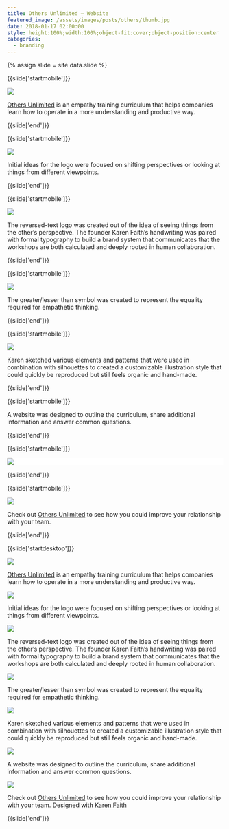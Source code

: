 ```yaml
---
title: Others Unlimited — Website
featured_image: /assets/images/posts/others/thumb.jpg
date: 2018-01-17 02:00:00
style: height:100%;width:100%;object-fit:cover;object-position:center
categories:
  - branding
---
```


{% assign slide = site.data.slide %}

{{slide['startmobile']}}

<div>
  <img
    class='full-height' 
    src='{{ site.url }}/assets/images/posts/others/others-mobile-1.png'
  />
</div>

<p class="bg"><a href="https://www.othersunlimited.com/">Others Unlimited</a> is an empathy training curriculum that helps companies learn how to operate in a more understanding and productive way.</p>

{{slide['end']}}

{{slide['startmobile']}}

<div>
  <img
    class='full-height' 
    src='{{ site.url }}/assets/images/posts/others/others-mobile-2.png'
  />
</div>

<p class="bg">Initial ideas for the logo were focused on shifting perspectives or looking at things from different viewpoints.</p>

{{slide['end']}}


{{slide['startmobile']}}

<div>
  <img
    class='full-height' 
    src='{{ site.url }}/assets/images/posts/others/others-mobile-3.png'
  />
</div>

<p class="bg">The reversed-text logo was created out of the idea of seeing things from the other’s perspective. The founder Karen Faith’s handwriting was paired with formal typography to build a brand system that communicates that the workshops are both calculated and deeply rooted in human collaboration.</p>

{{slide['end']}}


{{slide['startmobile']}}

<div>
  <img
    class='full-height' 
    src='{{ site.url }}/assets/images/posts/others/others-mobile-4.png'
  />
</div>

<p class="bg">The greater/lesser than symbol was created to represent the equality required for empathetic thinking.</p>

{{slide['end']}}


{{slide['startmobile']}}

<div>
  <img
    class='full-height' 
    src='{{ site.url }}/assets/images/posts/others/others-mobile-5.png'
  />
</div>

<p class="bg-dark">Karen sketched various elements and patterns that were used in combination with silhouettes to created a customizable illustration style that could quickly be reproduced but still feels organic and hand-made.</p>

{{slide['end']}}

{{slide['startmobile']}}

<p>A website was designed to outline the curriculum, share additional information and answer common questions.</p>

{{slide['end']}}

{{slide['startmobile']}}

<div style="background: white">
  <img
    class='full-height' 
    src='{{ site.url }}/assets/images/posts/others/others-mobile-6.png'
  />
</div>

{{slide['end']}}

{{slide['startmobile']}}

<div>
  <img
    class='full-height' 
    src='{{ site.url }}/assets/images/posts/others/others-mobile-7.png'
  />
</div>

<p class="bg">Check out <a href="https://www.othersunlimited.com/">Others Unlimited</a> to see how you could improve your relationship with your team.</p>

{{slide['end']}}


{{slide['startdesktop']}}

<div>
  <img
    class='full-width' 
    src='{{ site.url }}/assets/images/posts/others/others-1.jpg'
  />
</div>

<p class="bg"><a href="https://www.othersunlimited.com/">Others Unlimited</a> is an empathy training curriculum that helps companies learn how to operate in a more understanding and productive way.</p>

<div>
  <img
    src='{{ site.url }}/assets/images/posts/others/others-grid-1.png'
  />
</div>

<p class="bg">Initial ideas for the logo were focused on shifting perspectives or looking at things from different viewpoints.</p>

<div>
  <img
    src='{{ site.url }}/assets/images/posts/others/others-grid-2.png'
  />
</div>

<p class="bg">The reversed-text logo was created out of the idea of seeing things from the other’s perspective. The founder Karen Faith’s handwriting was paired with formal typography to build a brand system that communicates that the workshops are both calculated and deeply rooted in human collaboration.</p>

<div>
  <img
    src='{{ site.url }}/assets/images/posts/others/others-grid-3.png'
  />
</div>

<p class="bg">The greater/lesser than symbol was created to represent the equality required for empathetic thinking.</p>

<div>
  <img
    src='{{ site.url }}/assets/images/posts/others/others-grid-4.png'
  />
</div>

<p class="bg-dark">Karen sketched various elements and patterns that were used in combination with silhouettes to created a customizable illustration style that could quickly be reproduced but still feels organic and hand-made.</p>

<div>
  <img
    src='{{ site.url }}/assets/images/posts/others/others-grid-5.png'
  />
</div>

<p class="bg-dark">A website was designed to outline the curriculum, share additional information and answer common questions.</p>

<div>
  <img
    src='{{ site.url }}/assets/images/posts/others/others-animation.gif'
  />
</div>

<p class="bg">Check out <a href="https://www.othersunlimited.com/">Others Unlimited</a> to see how you could improve your relationship with your team. Designed with <a href="https://karenfaith.com/">Karen Faith</a></p>

{{slide['end']}}
